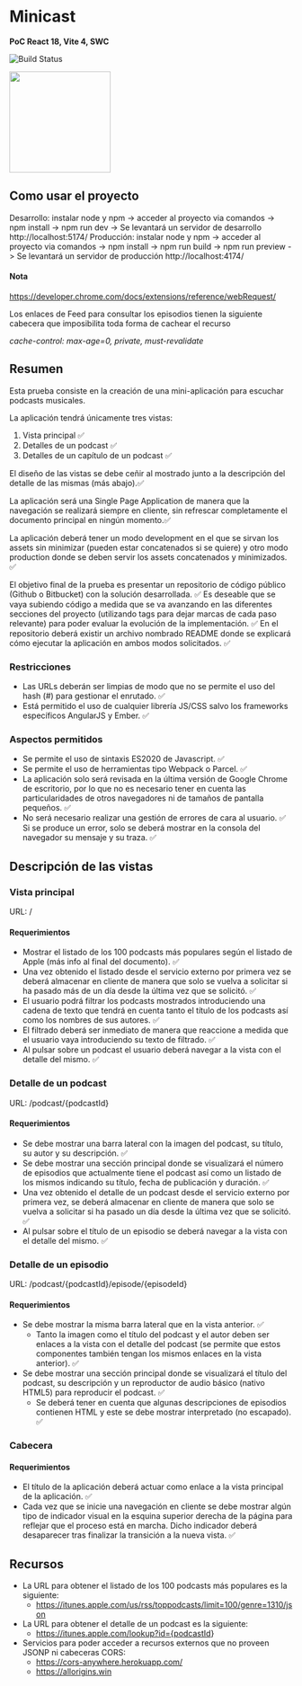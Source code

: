 # Minicast

**PoC React 18, Vite 4, SWC**

![Build Status](https://travis-ci.org/joemccann/dillinger.svg?branch=master)

[
<img src="https://jose-aguilar.vercel.app/assets/images/perezozo.webp"  width="180">
](https://jose-aguilar.vercel.app)

## Como usar el proyecto
Desarrollo: instalar node y npm -> acceder al proyecto via comandos -> npm install -> npm run dev -> Se levantará un servidor de desarrollo http://localhost:5174/
Producción: instalar node y npm -> acceder al proyecto via comandos -> npm install -> npm run build -> npm run preview -> Se levantará un servidor de producción http://localhost:4174/

#### Nota
https://developer.chrome.com/docs/extensions/reference/webRequest/

Los enlaces de Feed para consultar los episodios tienen la siguiente cabecera que imposibilita toda forma de cachear el recurso

*cache-control: max-age=0, private, must-revalidate*


## Resumen

Esta prueba consiste en la creación de una mini-aplicación para escuchar podcasts
musicales.

La aplicación tendrá únicamente tres vistas:

1. Vista principal ✅
2. Detalles de un podcast ✅
3. Detalles de un capítulo de un podcast ✅

El diseño de las vistas se debe ceñir al mostrado junto a la descripción del detalle de las mismas
(más abajo).✅

La aplicación será una Single Page Application de manera que la navegación se realizará siempre
en cliente, sin refrescar completamente el documento principal en ningún momento.✅

La aplicación deberá tener un modo development en el que se sirvan los assets sin minimizar
(pueden estar concatenados si se quiere) y otro modo production donde se deben servir los
assets concatenados y minimizados. ✅

El objetivo final de la prueba es presentar un repositorio de código público (Github o Bitbucket)
con la solución desarrollada. ✅ Es deseable que se vaya subiendo código a medida que se va
avanzando en las diferentes secciones del proyecto (utilizando tags para dejar marcas de cada
paso relevante) para poder evaluar la evolución de la implementación. ✅ En el repositorio deberá
existir un archivo nombrado README donde se explicará cómo ejecutar la aplicación en ambos
modos solicitados. ✅

### Restricciones

- Las URLs deberán ser limpias de modo que no se permite el uso del hash (#) para
  gestionar el enrutado. ✅
- Está permitido el uso de cualquier librería JS/CSS salvo los frameworks específicos
  AngularJS y Ember. ✅

### Aspectos permitidos

- Se permite el uso de sintaxis ES2020 de Javascript. ✅
- Se permite el uso de herramientas tipo Webpack o Parcel. ✅
- La aplicación solo será revisada en la última versión de Google Chrome de escritorio, por
  lo que no es necesario tener en cuenta las particularidades de otros navegadores ni de
  tamaños de pantalla pequeños. ✅
- No será necesario realizar una gestión de errores de cara al usuario. ✅ Si se produce un
  error, solo se deberá mostrar en la consola del navegador su mensaje y su traza. ✅

## Descripción de las vistas

### Vista principal

URL: /

#### Requerimientos

- Mostrar el listado de los 100 podcasts más populares según el listado de Apple (más info al
  final del documento). ✅
- Una vez obtenido el listado desde el servicio externo por primera vez se deberá almacenar
  en cliente de manera que solo se vuelva a solicitar si ha pasado más de un día desde la
  última vez que se solicitó. ✅
- El usuario podrá filtrar los podcasts mostrados introduciendo una cadena de texto que
  tendrá en cuenta tanto el título de los podcasts así como los nombres de sus autores. ✅
- El filtrado deberá ser inmediato de manera que reaccione a medida que el usuario vaya
  introduciendo su texto de filtrado. ✅
- Al pulsar sobre un podcast el usuario deberá navegar a la vista con el detalle del mismo. ✅

### Detalle de un podcast

URL: /podcast/{podcastId}

#### Requerimientos

- Se debe mostrar una barra lateral con la imagen del podcast, su título, su autor y su
  descripción. ✅
- Se debe mostrar una sección principal donde se visualizará el número de episodios que
  actualmente tiene el podcast así como un listado de los mismos indicando su título, fecha
  de publicación y duración. ✅
- Una vez obtenido el detalle de un podcast desde el servicio externo por primera vez, se
  deberá almacenar en cliente de manera que solo se vuelva a solicitar si ha pasado un día
  desde la última vez que se solicitó. ✅
- Al pulsar sobre el título de un episodio se deberá navegar a la vista con el detalle del
  mismo. ✅

### Detalle de un episodio

URL: /podcast/{podcastId}/episode/{episodeId}

#### Requerimientos

- Se debe mostrar la misma barra lateral que en la vista anterior. ✅
  - Tanto la imagen como el título del podcast y el autor deben ser enlaces a la vista con el
    detalle del podcast (se permite que estos componentes también tengan los mismos
    enlaces en la vista anterior). ✅
- Se debe mostrar una sección principal donde se visualizará el título del podcast, su
  descripción y un reproductor de audio básico (nativo HTML5) para reproducir el
  podcast. ✅
  - Se deberá tener en cuenta que algunas descripciones de episodios contienen
    HTML y este se debe mostrar interpretado (no escapado). ✅

### Cabecera

#### Requerimientos

- El título de la aplicación deberá actuar como enlace a la vista principal de la aplicación. ✅
- Cada vez que se inicie una navegación en cliente se debe mostrar algún tipo de indicador
  visual en la esquina superior derecha de la página para reflejar que el proceso está en
  marcha. Dicho indicador deberá desaparecer tras finalizar la transición a la nueva vista. ✅

## Recursos

- La URL para obtener el listado de los 100 podcasts más populares es la siguiente:
  - <https://itunes.apple.com/us/rss/toppodcasts/limit=100/genre=1310/json>
- La URL para obtener el detalle de un podcast es la siguiente:
  - <https://itunes.apple.com/lookup?id={podcastId>}
- Servicios para poder acceder a recursos externos que no proveen JSONP ni cabeceras CORS:
  - <https://cors-anywhere.herokuapp.com/>
  - <https://allorigins.win>
